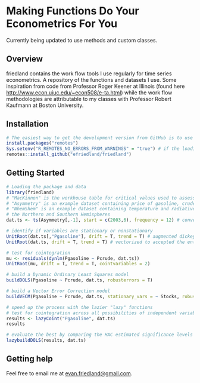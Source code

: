 Making Functions Do Your Econometrics For You
============================================
Currently being updated to use methods and custom classes. 

Overview
--------

friedland contains the work flow tools I use regularly for time series econometrics. A repository of the functions and datasets I use. Some inspiration from code from Professor Roger Keener at Illinois (found here http://www.econ.uiuc.edu/~econ508/e-ta.html) while the work flow methodologies are attributable to my classes with Professor Robert Kaufmann at Boston University. 

Installation
------------

``` r
# The easiest way to get the development version from GitHub is to use remotes:
install.packages("remotes")
Sys.setenv("R_REMOTES_NO_ERRORS_FROM_WARNINGS" = "true") # if the loading fails due to outdated dependencies
remotes::install_github("efriedland/friedland")
```

Getting Started
---------------

``` r
# Loading the package and data
library(friedland)
# "MacKinnon" is the workhouse table for critical values used to assess significance of unit root tests
# "Asymmetry" is an example dataset containing price of gasoline, crude oil, utilization and stocks 
# "NhemShem" is an example dataset containing temperature and radiative forcing data across
# the Northern and Southern Hemispheres
dat.ts <- ts(Asymmetry[,-1], start = c(2003,6), frequency = 12) # converted to a time series object

# identify if variables are stationary or nonstationary
UnitRoot(dat.ts[,"Pgasoline"], drift = T, trend = T) # augmented dickey-fuller testing a single variable
UnitRoot(dat.ts, drift = T, trend = T) # vectorized to accepted the entire dataset

# test for cointegration
mu <- residuals(dynlm(Pgasoline ~ Pcrude, dat.ts))
UnitRoot(mu, drift = T, trend = T, cointvariables = 2)

# build a Dynamic Ordinary Least Squares model 
buildDOLS(Pgasoline ~ Pcrude, dat.ts, robusterrors = T)

# build a Vector Error Correction model
buildVECM(Pgasoline ~ Pcrude, dat.ts, stationary_vars = ~ Stocks, robusterrors = T, SplitError = T)

# speed up the process with the lazier "lazy" functions
# test for cointegration across all possibilities of independent variable combinations
results <- lazyCoint("Pgasoline", dat.ts)
results

# evaluate the best by comparing the HAC estimated significance levels of all DOLS coefficients
lazybuildDOLS(results, dat.ts)
```

Getting help
------------

Feel free to email me at evan.friedland@gmail.com.
